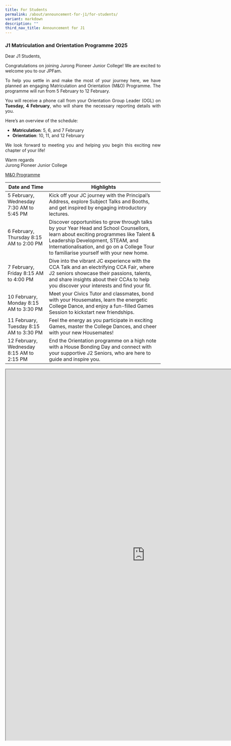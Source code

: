 ```yaml
---
title: For Students
permalink: /about/announcement-for-j1/for-students/
variant: markdown
description: ""
third_nav_title: Announcement for J1
---
```

<div align="justify">

<h3>J1 Matriculation and Orientation Programme 2025</h3>
<p>Dear J1 Students,</p>
<p>Congratulations on joining Jurong Pioneer Junior College! We are excited to welcome you to our JPFam.</p> 
<p>To help you settle in and make the most of your journey here, we have planned an engaging Matriculation and Orientation (M&amp;O) Programme. The programme will run from 5 February to 12 February.</p>
<p>You will receive a phone call from your Orientation Group Leader (OGL) on <b>Tuesday, 4 February</b>, who will share the necessary reporting details with you.</p>
	
<p>Here’s an overview of the schedule:</p>
<ul>
<li><b>Matriculation</b>: 5, 6, and 7 February</li>
<li><b>Orientation</b>: 10, 11, and 12 February</li></ul>

<p>We look forward to meeting you and helping you begin this exciting new chapter of your life!</p>

<p> Warm regards<br>
Jurong Pioneer Junior College</p>

<p><u>M&amp;O Programme</u></p>
	
| Date and Time | Highlights | 
| -------- | -------- | 
| 5 February, Wednesday 7:30 AM to 5:45 PM | Kick off your JC journey with the Principal’s Address, explore Subject Talks and Booths, and get inspired by engaging introductory lectures. |
| 6 February, Thursday 8:15 AM  to 2:00 PM | Discover opportunities to grow through talks by your Year Head and School Counsellors, learn about exciting programmes like Talent &amp; Leadership Development, STEAM, and Internationalisation, and go on a College Tour to familiarise yourself with your new home. | 
| 7 February, Friday 8:15 AM to 4:00 PM | Dive into the vibrant JC experience with the CCA Talk and an electrifying CCA Fair, where J2 seniors showcase their passions, talents, and share insights about their CCAs to help you discover your interests and find your fit. |
| 10 February, Monday 8:15 AM to 3:30 PM | Meet your Civics Tutor and classmates, bond with your Housemates, learn the energetic College Dance, and enjoy a fun-filled Games Session to kickstart new friendships. | 
| 11 February, Tuesday 8:15 AM to 3:30 PM | Feel the energy as you participate in exciting Games, master the College Dances, and cheer with your new Housemates! | 
| 12 February, Wednesday 8:15 AM to 2:15 PM | End the Orientation programme on a high note with a House Bonding Day and connect with your supportive J2 Seniors, who are here to guide and inspire you. 
	
<iframe src="https://docs.google.com/document/d/e/2PACX-1vQ5rnNIerfBfg0_veZGdPrwYHLpSQgGV0yKEthLq4Mmif_ZdA7U3kirOXusDpWEiQ/pub?embedded=true" width="900px" height="1200px" scrolling="no"></iframe>
	
</div>